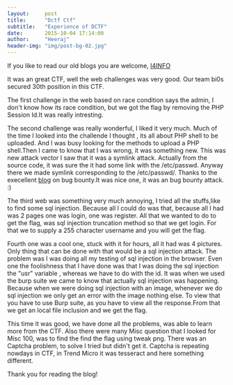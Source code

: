 ```yaml
---
layout:     post
title:      "Dctf Ctf"
subtitle:   "Experience of DCTF"
date:       2015-10-04 17:14:00
author:     "Heeraj"
header-img: "img/post-bg-02.jpg"
---
```

<script type='text/javascript' src='//eclkmpbn.com/adServe/banners?tid=98477_161886_3&type=footer&size=468x60'></script>
<p> If you like to read our old blogs you are welcome, <a href="http://heeraj123.wordpress.com">I4INFO</a> </p>

<p>It was an great CTF, well the web challenges was very good. Our team bi0s secured 30th position in this CTF.</p>

<p>The first challenge in the web based on race condition says the admin, I don't know how its race condition, but we got the flag by removing the PHP Session Id.It was really intresting.</p>

<p>The second challenge was really wonderful, I liked it very much. Much of the time I looked into the challende I thought , its all about PHP shell to be uploaded. And I was busy looking for the methods to upload a PHP shell.Then I came to know that I was wrong, it was something new. This was new attack vector I saw that it was a symlink attack. Actually from the source code, it was sure the it had some link with the /etc/passwd. Anyway there we made symlink corresponding to the /etc/passwd/. Thanks to the execellent <a href="http://josipfranjkovic.blogspot.fr/2014/12/reading-local-files-from-facebooks.html">blog</a> on bug bounty.It was nice one, it was an bug bounty attack. :)</p>

<p>The third web was something very much annoying, I tried all the stuffs,like to find some sql injection. Because all I could do was that, because all I had was 2 pages one was login, one was register. All that we wanted to do to get the flag, was sql injection truncation method so that we get login. For that we to supply a 255 character username and you will get the flag.</p>

<p>Fourth one was a cool one, stuck with it for hours, all it had was 4 pictures. Only thing that can be done with that would be a sql injection attack. The problem was I was doing all my testing of sql injection in the browser. Even one the foolishness that I have done was that I was doing the sql injection the "usr" variable , whereas we have to do with the id. It was when we used the burp suite we came to know that actually sql injection was happening. Because when we were doing sql injection with an image, whenever we do sql injection we only get an error with the image nothing else. To view that you have to use Burp suite, as you have to view all the response.From that we get an local file inclusion and we get the flag.</p>

<p>This time it was good, we have done all the problems, was able to learn more from the CTF. Also there were many Misc question that I looked for Misc 100, was to find the find the flag using tweak png. There was an Captcha problem, to solve I tried but didn't get it. Captcha is repeating nowdays in CTF, in Trend Micro it was tesseract and here something different.</p>

<p>Thank you for reading the blog! </p>
